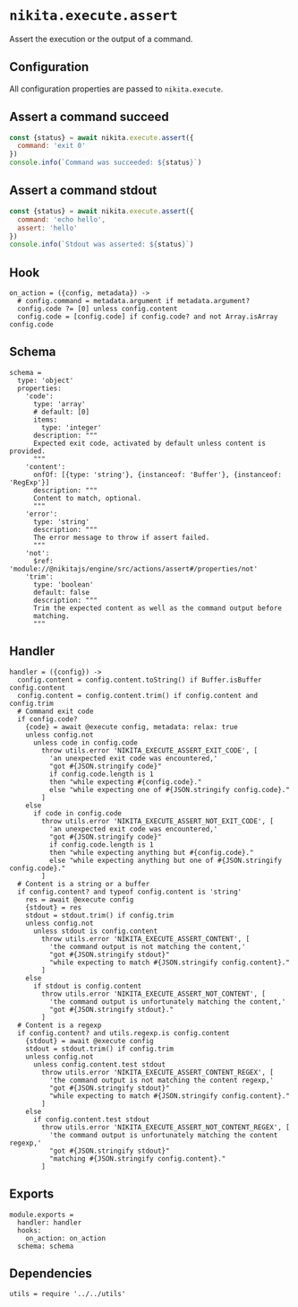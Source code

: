 
# `nikita.execute.assert`

Assert the execution or the output of a command.

## Configuration

All configuration properties are passed to `nikita.execute`.

## Assert a command succeed

```js
const {status} = await nikita.execute.assert({
  command: 'exit 0'
})
console.info(`Command was succeeded: ${status}`)
```

## Assert a command stdout

```js
const {status} = await nikita.execute.assert({
  command: 'echo hello',
  assert: 'hello'
})
console.info(`Stdout was asserted: ${status}`)
```

## Hook

    on_action = ({config, metadata}) ->
      # config.command = metadata.argument if metadata.argument?
      config.code ?= [0] unless config.content
      config.code = [config.code] if config.code? and not Array.isArray config.code

## Schema

    schema =
      type: 'object'
      properties:
        'code':
          type: 'array'
          # default: [0]
          items:
            type: 'integer'
          description: """
          Expected exit code, activated by default unless content is provided.
          """
        'content':
          onfOf: [{type: 'string'}, {instanceof: 'Buffer'}, {instanceof: 'RegExp'}]
          description: """
          Content to match, optional.
          """
        'error':
          type: 'string'
          description: """
          The error message to throw if assert failed.
          """
        'not':
          $ref: 'module://@nikitajs/engine/src/actions/assert#/properties/not'
        'trim':
          type: 'boolean'
          default: false
          description: """
          Trim the expected content as well as the command output before
          matching.
          """

## Handler

    handler = ({config}) ->
      config.content = config.content.toString() if Buffer.isBuffer config.content
      config.content = config.content.trim() if config.content and config.trim
      # Command exit code
      if config.code?
        {code} = await @execute config, metadata: relax: true
        unless config.not
          unless code in config.code
            throw utils.error 'NIKITA_EXECUTE_ASSERT_EXIT_CODE', [
              'an unexpected exit code was encountered,'
              "got #{JSON.stringify code}"
              if config.code.length is 1
              then "while expecting #{config.code}."
              else "while expecting one of #{JSON.stringify config.code}."
            ]
        else
          if code in config.code
            throw utils.error 'NIKITA_EXECUTE_ASSERT_NOT_EXIT_CODE', [
              'an unexpected exit code was encountered,'
              "got #{JSON.stringify code}"
              if config.code.length is 1
              then "while expecting anything but #{config.code}."
              else "while expecting anything but one of #{JSON.stringify config.code}."
            ]
      # Content is a string or a buffer
      if config.content? and typeof config.content is 'string'
        res = await @execute config
        {stdout} = res
        stdout = stdout.trim() if config.trim
        unless config.not
          unless stdout is config.content
            throw utils.error 'NIKITA_EXECUTE_ASSERT_CONTENT', [
              'the command output is not matching the content,'
              "got #{JSON.stringify stdout}"
              "while expecting to match #{JSON.stringify config.content}."
            ]
        else
          if stdout is config.content
            throw utils.error 'NIKITA_EXECUTE_ASSERT_NOT_CONTENT', [
              'the command output is unfortunately matching the content,'
              "got #{JSON.stringify stdout}."
            ]
      # Content is a regexp
      if config.content? and utils.regexp.is config.content
        {stdout} = await @execute config
        stdout = stdout.trim() if config.trim
        unless config.not
          unless config.content.test stdout
            throw utils.error 'NIKITA_EXECUTE_ASSERT_CONTENT_REGEX', [
              'the command output is not matching the content regexp,'
              "got #{JSON.stringify stdout}"
              "while expecting to match #{JSON.stringify config.content}."
            ]
        else
          if config.content.test stdout
            throw utils.error 'NIKITA_EXECUTE_ASSERT_NOT_CONTENT_REGEX', [
              'the command output is unfortunately matching the content regexp,'
              "got #{JSON.stringify stdout}"
              "matching #{JSON.stringify config.content}."
            ]

## Exports

    module.exports =
      handler: handler
      hooks:
        on_action: on_action
      schema: schema

## Dependencies

    utils = require '../../utils'
